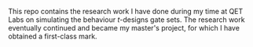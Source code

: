 This repo contains the research work I have done during my time at QET Labs on simulating the behaviour *t*-designs gate sets. The research work eventually continued and became my master's project, for which I have obtained a first-class mark.
